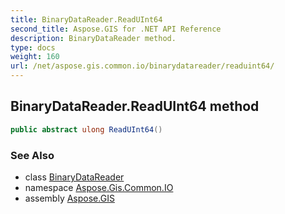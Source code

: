 ```yaml
---
title: BinaryDataReader.ReadUInt64
second_title: Aspose.GIS for .NET API Reference
description: BinaryDataReader method. 
type: docs
weight: 160
url: /net/aspose.gis.common.io/binarydatareader/readuint64/
---
```

## BinaryDataReader.ReadUInt64 method

```csharp
public abstract ulong ReadUInt64()
```

### See Also

* class [BinaryDataReader](../)
* namespace [Aspose.Gis.Common.IO](../../binarydatareader/)
* assembly [Aspose.GIS](../../../)


